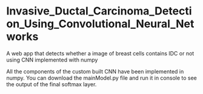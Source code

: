 # Invasive_Ductal_Carcinoma_Detection_Using_Convolutional_Neural_Networks
A web app that detects whether a image of breast cells contains IDC or not using CNN implemented with numpy

All the components of the custom built CNN have been implemented in numpy.
You can download the mainModel.py file and run it in console to see the output of the final softmax layer.
